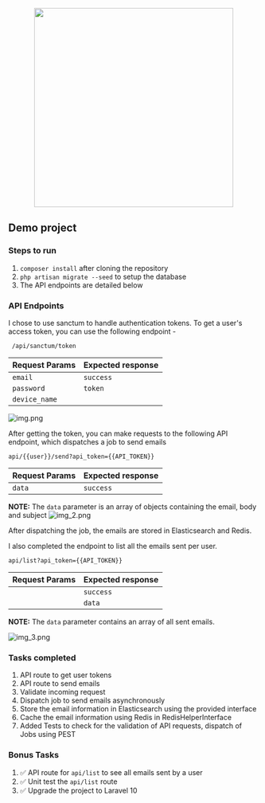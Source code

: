 <p align="center"><a href="https://autoklose.com" target="_blank"><img src="https://app.autoklose.com/images/svg/autoklose-logo-white.svg" width="400"></a></p>

## Demo project

### Steps to run
1. ```composer install``` after cloning the repository
2. ```php artisan migrate --seed``` to setup the database
3. The API endpoints are detailed below

### API Endpoints
I chose to use sanctum to handle authentication tokens. To get a user's access token, you can use the following endpoint - 

``` /api/sanctum/token```

| Request Params | Expected response |
|----------------|-------------------|
| `email`        | `success`         |
| `password`     | `token`           |
| `device_name`  |                   |

![img.png](img.png)

After getting the token, you can make requests to the following API endpoint, which dispatches a job to send emails

```api/{{user}}/send?api_token={{API_TOKEN}}```

| Request Params | Expected response |
|----------------|-------------------|
| `data`         | `success`         |

**NOTE:** The `data` parameter is an array of objects containing the email, body and subject
![img_2.png](img_2.png)

After dispatching the job, the emails are stored in Elasticsearch and Redis. 

I also completed the endpoint to list all the emails sent per user.

```api/list?api_token={{API_TOKEN}}```

| Request Params | Expected response |
|----------------|-------------------|
|                | `success`         |
|                | `data`            |

**NOTE:** The `data` parameter contains an array of all sent emails. 

![img_3.png](img_3.png)

### Tasks completed 
1. API route to get user tokens
2. API route to send emails
3. Validate incoming request 
4. Dispatch job to send emails asynchronously
5. Store the email information in Elasticsearch using the provided interface
6. Cache the email information using Redis in RedisHelperInterface 
7. Added Tests to check for the validation of API requests, dispatch of Jobs using PEST


### Bonus Tasks
1. ✅ API route for `api/list` to see all emails sent by a user
2. ✅ Unit test the `api/list` route 
3. ✅ Upgrade the project to Laravel 10 
